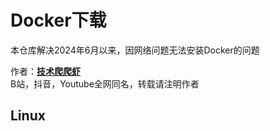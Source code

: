 # Docker下载

本仓库解决2024年6月以来，因网络问题无法安装Docker的问题

作者：**[技术爬爬虾](https://github.com/tech-shrimp/me)**<br>
B站，抖音，Youtube全网同名，转载请注明作者<br>

## Linux

